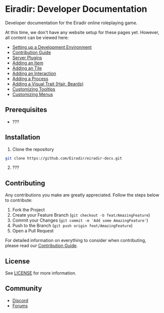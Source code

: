 # Eiradir: Developer Documentation

Developer documentation for the Eiradir online roleplaying game.

At this time, we don't have any website setup for these pages yet. However, all content can be viewed here:

- [Setting up a Development Environment](setup.md)
- [Contribution Guide](CONTRIBUTING.md)
- [Server Plugins](server-plugins.md)
- [Adding an Item](items.md)
- [Adding an Tile](tiles.md)
- [Adding an Interaction](interactions.md)
- [Adding a Process](processes.md)
- [Adding a Visual Trait (Hair, Beards)](vists.md)
- [Customizing Tooltips](tooltips.md)
- [Customizing Menus](menus.md)

## Prerequisites

- ??? 

## Installation

1. Clone the repository
```sh
git clone https://github.com/Eiradir/eiradir-docs.git
```

2. ???

## Contributing

Any contributions you make are greatly appreciated. Follow the steps below to contribute:

1. Fork the Project
2. Create your Feature Branch (`git checkout -b feat/AmazingFeature`)
3. Commit your Changes (`git commit -m 'Add some AmazingFeature'`)
4. Push to the Branch (`git push origin feat/AmazingFeature`)
5. Open a Pull Request

For detailed information on everything to consider when contributing, please read our [Contribution Guide](CONTRIBUTING.md).

## License

See [LICENSE](LICENSE) for more information.

## Community

- [Discord](https://discord.gg/BsDu2JB)
- [Forums](https://forum.eiradir.net)
